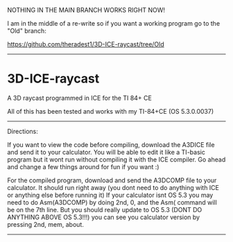 NOTHING IN THE MAIN BRANCH WORKS RIGHT NOW!

I am in the middle of a re-write so if you want a working program go to the "Old" branch:

https://github.com/theradest1/3D-ICE-raycast/tree/Old

-------

# 3D-ICE-raycast
A 3D raycast programmed in ICE for the TI 84+ CE

All of this has been tested and works with my TI-84+CE (OS 5.3.0.0037)

--------------------------------------------------------------
Directions:

If you want to view the code before compiling, download the A3DICE file and send it to your calculator. You will be able to edit it like a TI-basic program but it wont run without compiling it with the ICE compiler. Go ahead and change a few things around for fun if you want :)

For the compiled program, download and send the A3DCOMP file to your calculator. It should run right away (you dont need to do anything with ICE or anything else before running it) If your calculator isnt OS 5.3 you may need to do Asm(A3DCOMP) by doing 2nd, 0, and the Asm( command will be on the 7th line. But you should really update to OS 5.3 (DONT DO ANYTHING ABOVE OS 5.3!!!) you can see you calculator version by pressing 2nd, mem, about.

--------------------------------------------------------------

